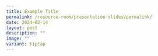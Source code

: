 ```yaml
---
title: Example Title
permalink: /resource-room/presentation-slides/permalink/
date: 2024-02-14
layout: post
description: ""
image: ""
variant: tiptap
---
```

